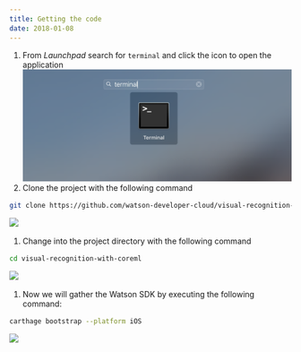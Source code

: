```yaml
---
title: Getting the code
date: 2018-01-08
---
```


1. From *Launchpad* search for `terminal` and click the icon to open the application
![](assets/launchpad_terminal.png)
1. Clone the project with the following command
```bash
git clone https://github.com/watson-developer-cloud/visual-recognition-coreml.git
```
![](https://cdn-images-1.medium.com/max/2000/1*jcEtIwpi2lEVOGT1sTRNkQ.png)
1. Change into the project directory with the following command
```bash
cd visual-recognition-with-coreml
```
![](https://cdn-images-1.medium.com/max/2000/1*2P8igODcx-gDTBCBqI_NrA.png)
1. Now we will gather the Watson SDK by executing the following command:
```bash
carthage bootstrap --platform iOS
```
![](https://cdn-images-1.medium.com/max/2000/1*UhQa0QcN83yc0w-RLEzERQ.png)
